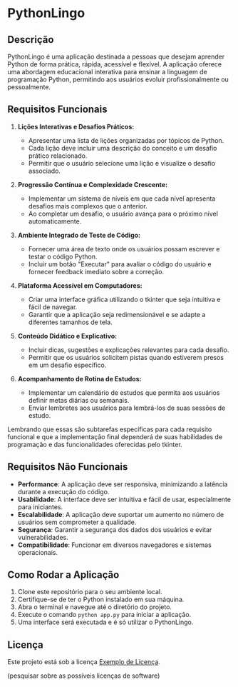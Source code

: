 # PythonLingo

## Descrição

PythonLingo é uma aplicação destinada a pessoas que desejam aprender Python de forma prática, rápida, acessível e flexível. A aplicação oferece uma abordagem educacional interativa para ensinar a linguagem de programação Python, permitindo aos usuários evoluir profissionalmente ou pessoalmente.

## Requisitos Funcionais

1. **Lições Interativas e Desafios Práticos:**
   - Apresentar uma lista de lições organizadas por tópicos de Python.
   - Cada lição deve incluir uma descrição do conceito e um desafio prático relacionado.
   - Permitir que o usuário selecione uma lição e visualize o desafio associado.

2. **Progressão Contínua e Complexidade Crescente:**
   - Implementar um sistema de níveis em que cada nível apresenta desafios mais complexos que o anterior.
   - Ao completar um desafio, o usuário avança para o próximo nível automaticamente.

3. **Ambiente Integrado de Teste de Código:**
   - Fornecer uma área de texto onde os usuários possam escrever e testar o código Python.
   - Incluir um botão "Executar" para avaliar o código do usuário e fornecer feedback imediato sobre a correção.

4. **Plataforma Acessível em Computadores:**
   - Criar uma interface gráfica utilizando o tkinter que seja intuitiva e fácil de navegar.
   - Garantir que a aplicação seja redimensionável e se adapte a diferentes tamanhos de tela.

5. **Conteúdo Didático e Explicativo:**
   - Incluir dicas, sugestões e explicações relevantes para cada desafio.
   - Permitir que os usuários solicitem pistas quando estiverem presos em um desafio específico.

6. **Acompanhamento de Rotina de Estudos:**
   - Implementar um calendário de estudos que permita aos usuários definir metas diárias ou semanais.
   - Enviar lembretes aos usuários para lembrá-los de suas sessões de estudo.

Lembrando que essas são subtarefas específicas para cada requisito funcional e que a implementação final dependerá de suas habilidades de programação e das funcionalidades oferecidas pelo tkinter.


## Requisitos Não Funcionais

- **Performance**: A aplicação deve ser responsiva, minimizando a latência durante a execução do código.
- **Usabilidade**: A interface deve ser intuitiva e fácil de usar, especialmente para iniciantes.
- **Escalabilidade**: A aplicação deve suportar um aumento no número de usuários sem comprometer a qualidade.
- **Segurança**: Garantir a segurança dos dados dos usuários e evitar vulnerabilidades.
- **Compatibilidade**: Funcionar em diversos navegadores e sistemas operacionais.

## Como Rodar a Aplicação

1. Clone este repositório para o seu ambiente local.
2. Certifique-se de ter o Python instalado em sua máquina.
3. Abra o terminal e navegue até o diretório do projeto.
4. Execute o comando `python app.py` para iniciar a aplicação.
5. Uma interface será executada e é só utilizar o PythonLingo.

## Licença

Este projeto está sob a licença [Exemplo de Licença](https://exemplo.com/licenca).

(pesquisar sobre as possíveis licenças de software)
